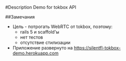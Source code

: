 #Description
Demo for tokbox API

##Замечания
* Цель - потрогать WebRTC от tokbox, поэтому:
  * rails 5 и scaffold'ы
  * нет тестов
  * отсутствие стилизации
* Приложение развернуто на https://silentfl-tokbox-demo.herokuapp.com
